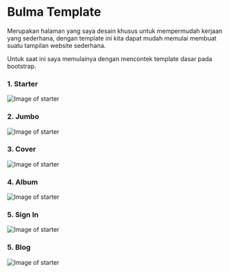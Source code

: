# Bulma Template

Merupakan halaman yang saya desain khusus untuk mempermudah kerjaan yang sederhana, dengan template ini kita dapat mudah memulai membuat suatu tampilan website sederhana.

Untuk saat ini saya memulainya dengan mencontek template dasar pada bootstrap.

### 1. Starter

![Image of starter](http://assets.duende.id/starter.jpg)

### 2. Jumbo

![Image of starter](http://assets.duende.id/jumbo.jpg)

### 3. Cover

![Image of starter](http://assets.duende.id/cover.jpg)

### 4. Album

![Image of starter](http://assets.duende.id/album.jpg)

### 5. Sign In

![Image of starter](http://assets.duende.id/signin.jpg)

### 5. Blog

![Image of starter](http://assets.duende.id/blog.jpg)

